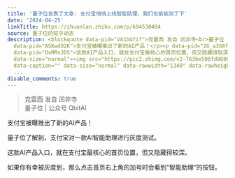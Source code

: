 ```yaml
---
title: '量子位发表了文章: 支付宝悄悄上线智能助理，我们也偷偷测了下'
date: '2024-04-25'
linkTitle: https://zhuanlan.zhihu.com/p/694530494
source: 量子位的知乎动态
description: <blockquote data-pid="VA1bGYif">克雷西 发自 凹非寺<br>量子位 | 公众号 QbitAI</blockquote><p
  data-pid="ASKwdO2K">支付宝被曝推出了新的AI产品！</p><p data-pid="2G_a3G8f">量子位了解到，支付宝对一款AI智能助理进行灰度测试。</p><p
  data-pid="OvMRsJDS">这款AI产品入口，就在支付宝最核心的首页位置，但又隐藏得较深。</p><p data-pid="btKZzdFz">如果你有幸被灰度到，那么点击首页右上角的加号时会看到“智能助理”的按钮。</p><figure
  data-size="normal"><img src="https://pic2.zhimg.com/v2-763be506fd8606262144dad9c24b8e65_1440w.jpg"
  data-caption="" data-size="normal" data-rawwidth="1340" data-rawheight="516" class="origin_image
  ...
disable_comments: true
---
```

<blockquote data-pid="VA1bGYif">克雷西 发自 凹非寺<br>量子位 | 公众号 QbitAI</blockquote><p data-pid="ASKwdO2K">支付宝被曝推出了新的AI产品！</p><p data-pid="2G_a3G8f">量子位了解到，支付宝对一款AI智能助理进行灰度测试。</p><p data-pid="OvMRsJDS">这款AI产品入口，就在支付宝最核心的首页位置，但又隐藏得较深。</p><p data-pid="btKZzdFz">如果你有幸被灰度到，那么点击首页右上角的加号时会看到“智能助理”的按钮。</p><figure data-size="normal"><img src="https://pic2.zhimg.com/v2-763be506fd8606262144dad9c24b8e65_1440w.jpg" data-caption="" data-size="normal" data-rawwidth="1340" data-rawheight="516" class="origin_image ...